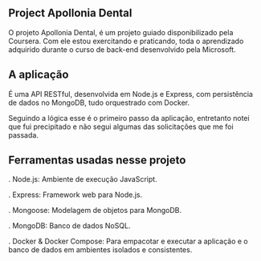## Project Apollonia Dental

O projeto Apollonia Dental, é um projeto guiado disponibilizado pela Coursera.
Com ele estou exercitando e praticando, toda o aprendizado adquirido durante o curso de back-end desenvolvido pela Microsoft.

## A aplicação
É uma API RESTful, desenvolvida em Node.js e Express, com persistência de dados no MongoDB, tudo orquestrado com Docker.

Seguindo a lógica esse é o primeiro passo da aplicação, entretanto notei que fui precipitado e não segui algumas das solicitações que me foi passada.


## Ferramentas usadas nesse projeto

. Node.js: 
    Ambiente de execução JavaScript.

. Express: 
    Framework web para Node.js.

. Mongoose: 
    Modelagem de objetos para MongoDB.

. MongoDB: 
    Banco de dados NoSQL.

. Docker & Docker Compose: 
    Para empacotar e executar a aplicação e o banco de dados em ambientes isolados e consistentes.